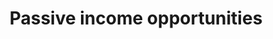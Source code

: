 ---
layout: category
category: passive-income-opportunities
title: Passive income opportunities
description: Explore the best passive income opportunities and learn how to generate income on autopilot.
permalink: /passive-income-opportunities/
---